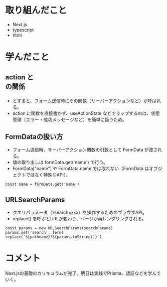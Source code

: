 # 取り組んだこと
- Next.js
- typescript
- html

# 学んだこと
## action と <form> の関係
- <form action={someFunction}> とすると、フォーム送信時にその関数（サーバーアクションなど）が呼ばれる。
- action に関数を直接書かず、useActionState などでラップするのは、状態管理（エラー・成功メッセージなど）を簡単に扱うため。

## FormDataの扱い方
- フォーム送信時、サーバーアクション関数の引数として FormData が渡される。
- 値の取り出しは formData.get('name') で行う。
- FormData["name"] や FormData.name では取れない（FormData はオブジェクトではなく特殊なAPI）。
```
const name = formData.get('name')
```

## URLSearchParams
- クエリパラメータ（?search=xxx）を操作するためのブラウザAPI。
- replace() を呼ぶとURLが変わり、ページが再レンダリングされる。
```
const params = new URLSearchParams(searchParams)
params.set('search', term)
replace(`${pathname}?${params.toString()}`)
```

# コメント
Next.jsの基礎のカリキュラムが完了。明日は実践でPrisma、認証などを学んでいく。